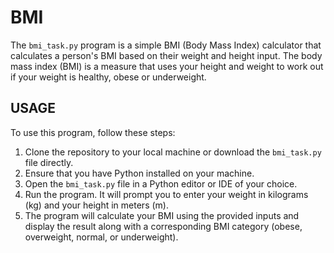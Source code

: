 # BMI
The `bmi_task.py` program is a simple BMI (Body Mass Index) calculator that calculates a person's BMI based on their weight and height input.
The body mass index (BMI) is a measure that uses your height and weight to work out if your weight is healthy, obese or underweight.

## USAGE
To use this program, follow these steps:
1. Clone the repository to your local machine or download the `bmi_task.py` file directly.
2. Ensure that you have Python installed on your machine. 
3. Open the `bmi_task.py` file in a Python editor or IDE of your choice.
4. Run the program. It will prompt you to enter your weight in kilograms (kg) and your height in meters (m).
5. The program will calculate your BMI using the provided inputs and display the result along with a corresponding BMI category (obese, overweight, normal, or underweight).

